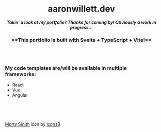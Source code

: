 <div align="center">
<h1>aaronwillett.dev</h1>

**<i>Takin' a look at my portfolio? Thanks for coming by! Obviously a work in progress...</i>**

</div>
<div align="center">

<h3> **This portfolio is built with Svelte + TypeScript + Vite!** </h3>

</div>
<br>
<br>

### My code templates are/will be available in multiple frameworks:

<ul>
<li>React</li>
<li>Vue</li>
<li>Angular</li>
</ul>
<br>
<br>
<br>

<a target="_blank" href="https://icons8.com/icon/84291/morty-smith">Morty Smith</a> icon by <a target="_blank" href="https://icons8.com">Icons8</a>
